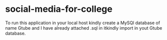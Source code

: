# social-media-for-college
To run this application in your local host kindly create a MySQl database of name Gtube and I have already attached .sql in itkindly import in yout Gtube database. 
